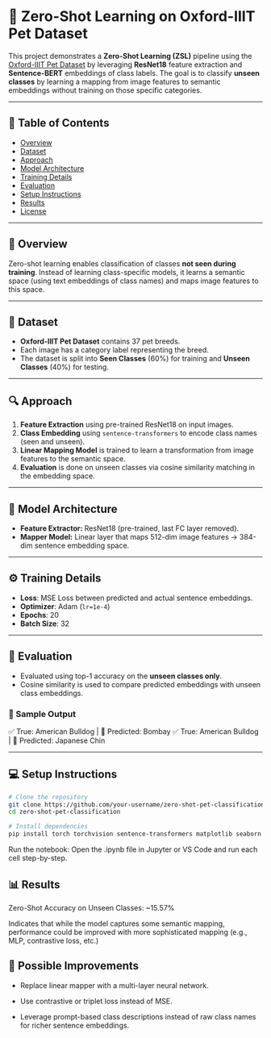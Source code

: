 # 🐾 Zero-Shot Learning on Oxford-IIIT Pet Dataset

This project demonstrates a **Zero-Shot Learning (ZSL)** pipeline using the [Oxford-IIIT Pet Dataset](https://www.robots.ox.ac.uk/~vgg/data/pets/) by leveraging **ResNet18** feature extraction and **Sentence-BERT** embeddings of class labels. The goal is to classify **unseen classes** by learning a mapping from image features to semantic embeddings without training on those specific categories.

---

## 📂 Table of Contents

- [Overview](#overview)
- [Dataset](#dataset)
- [Approach](#approach)
- [Model Architecture](#model-architecture)
- [Training Details](#training-details)
- [Evaluation](#evaluation)
- [Setup Instructions](#setup-instructions)
- [Results](#results)
- [License](#license)

---

## 🧠 Overview

Zero-shot learning enables classification of classes **not seen during training**. Instead of learning class-specific models, it learns a semantic space (using text embeddings of class names) and maps image features to this space.

---

## 🐶 Dataset

- **Oxford-IIIT Pet Dataset** contains 37 pet breeds.
- Each image has a category label representing the breed.
- The dataset is split into **Seen Classes** (60%) for training and **Unseen Classes** (40%) for testing.

---

## 🔍 Approach

1. **Feature Extraction** using pre-trained ResNet18 on input images.
2. **Class Embedding** using `sentence-transformers` to encode class names (seen and unseen).
3. **Linear Mapping Model** is trained to learn a transformation from image features to the semantic space.
4. **Evaluation** is done on unseen classes via cosine similarity matching in the embedding space.

---

## 🧱 Model Architecture

- **Feature Extractor:** ResNet18 (pre-trained, last FC layer removed).
- **Mapper Model:** Linear layer that maps 512-dim image features → 384-dim sentence embedding space.

---

## ⚙️ Training Details

- **Loss**: MSE Loss between predicted and actual sentence embeddings.
- **Optimizer**: Adam (`lr=1e-4`)
- **Epochs**: 20
- **Batch Size**: 32

---

## 🧪 Evaluation

- Evaluated using top-1 accuracy on the **unseen classes only**.
- Cosine similarity is used to compare predicted embeddings with unseen class embeddings.

### 🔎 Sample Output

✅ True: American Bulldog | 🔮 Predicted: Bombay
✅ True: American Bulldog | 🔮 Predicted: Japanese Chin


---

## 💻 Setup Instructions

```bash
# Clone the repository
git clone https://github.com/your-username/zero-shot-pet-classification.git
cd zero-shot-pet-classification

# Install dependencies
pip install torch torchvision sentence-transformers matplotlib seaborn
```

Run the notebook:
Open the .ipynb file in Jupyter or VS Code and run each cell step-by-step.

## 📊 Results
Zero-Shot Accuracy on Unseen Classes: ~15.57%

Indicates that while the model captures some semantic mapping, performance could be improved with more sophisticated mapping (e.g., MLP, contrastive loss, etc.)

## 🧠 Possible Improvements
* Replace linear mapper with a multi-layer neural network.

* Use contrastive or triplet loss instead of MSE.

* Leverage prompt-based class descriptions instead of raw class names for richer sentence embeddings.




